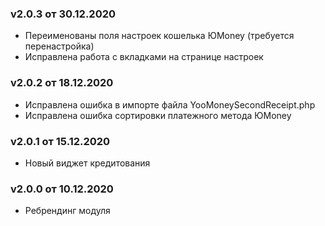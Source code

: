 ### v2.0.3 от 30.12.2020
* Переименованы поля настроек кошелька ЮMoney (требуется перенастройка)
* Исправлена работа с вкладками на странице настроек

### v2.0.2 от 18.12.2020
* Исправлена ошибка в импорте файла YooMoneySecondReceipt.php
* Исправлена ошибка сортировки платежного метода ЮMoney

### v2.0.1 от 15.12.2020
* Новый виджет кредитования

### v2.0.0 от 10.12.2020
* Ребрендинг модуля
